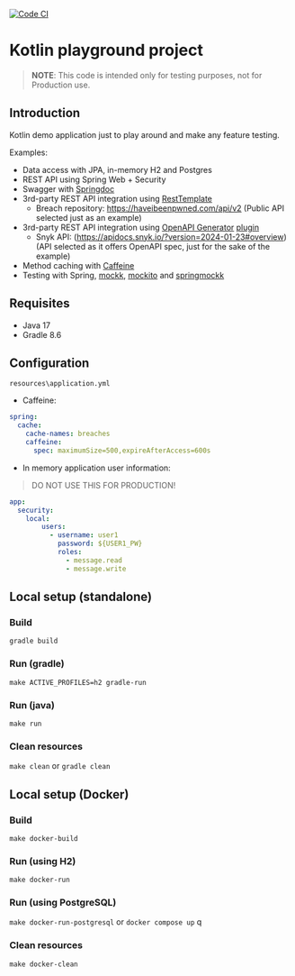 [![Code CI](https://github.com/rmolcr/kotlinpg/actions/workflows/build.yml/badge.svg?event=push)](https://github.com/rmolcr/kotlinpg/actions/workflows/build.yml)
# Kotlin playground project
> **NOTE**: This code is intended only for testing purposes, not for Production use.

## Introduction

Kotlin demo application just to play around and make any feature testing.

Examples:
- Data access with JPA, in-memory H2 and Postgres
- REST API using Spring Web + Security
- Swagger with [Springdoc](https://springdoc.org/#getting-started)
- 3rd-party REST API integration using [RestTemplate](https://docs.spring.io/spring-framework/docs/current/javadoc-api/org/springframework/web/client/RestTemplate.html)
  - Breach repository: https://haveibeenpwned.com/api/v2 (Public API selected just as an example)
- 3rd-party REST API integration using [OpenAPI Generator](https://github.com/OpenAPITools/openapi-generator/blob/master/README.md) [plugin](https://github.com/OpenAPITools/openapi-generator/tree/master/modules/openapi-generator-gradle-plugin)
  - Snyk API: (https://apidocs.snyk.io/?version=2024-01-23#overview) (API selected as it offers OpenAPI spec, just for the sake of the example)
- Method caching with [Caffeine](https://docs.spring.io/spring-boot/docs/3.0.x/reference/html/io.html#io.caching.provider.caffeine)
- Testing with Spring, [mockk](https://mockk.io/), [mockito](https://github.com/mockito/mockito) and [springmockk](https://github.com/Ninja-Squad/springmockk)

## Requisites
- Java 17
- Gradle 8.6

## Configuration
`resources\application.yml`
- Caffeine:
```yaml
spring:
  cache:
    cache-names: breaches
    caffeine:
      spec: maximumSize=500,expireAfterAccess=600s
```

- In memory application user information:
> DO NOT USE THIS FOR PRODUCTION!
```yaml
app:
  security:
    local:
        users:
          - username: user1
            password: ${USER1_PW}
            roles:
              - message.read
              - message.write
```

## Local setup (standalone)

### Build
`gradle build`

### Run (gradle)
`make ACTIVE_PROFILES=h2 gradle-run`

### Run (java)
`make run`

### Clean resources
`make clean` or `gradle clean`

## Local setup (Docker)

### Build
`make docker-build`

### Run (using H2)
`make docker-run`

### Run (using PostgreSQL)
`make docker-run-postgresql` or `docker compose up`
q
### Clean resources
`make docker-clean`
